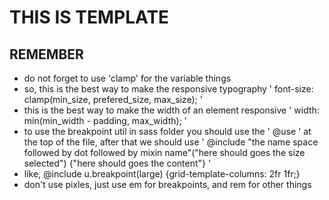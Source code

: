 # THIS IS TEMPLATE
## REMEMBER
- do not forget to use 'clamp' for the variable things
- so, this is the best way to make the responsive typography ' font-size: clamp(min_size, prefered_size, max_size); '
- this is the best way to make the width of an element responsive ' width: min(min_width - padding, max_width); '
- to use the breakpoint util in sass folder you should use the ' @use ' at the top of the file, after that we should use ' @include "the name space followed by dot followed by mixin name"("here should goes the size selected") {"here should goes the content"} '
- like, @include u.breakpoint(large) {grid-template-columns: 2fr 1fr;}
- don't use pixles, just use em for breakpoints, and rem for other things